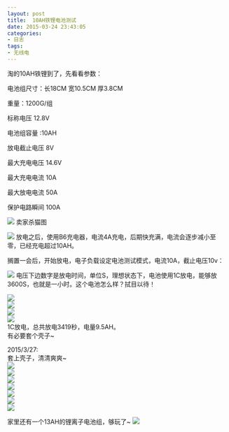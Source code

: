 ```yaml
---
layout: post
title: 	10AH铁锂电池测试
date: 2015-03-24 23:43:05
categories:
- 日志
tags:
- 无线电
---
```


淘的10AH铁锂到了，先看看参数：    

电池组尺寸：长18CM 宽10.5CM 厚3.8CM      

重量：1200G/组

标称电压 12.8V

电池组容量 :10AH

放电截止电压 8V

最大充电电压 14.6V

最大充电电流 10A

最大放电电流 50A

保护电路瞬间 100A

![](https://github.com/bh3nvn/bh3nvn.github.io/raw/master/image/2015-03-24-01.jpg)
卖家杀猫图    

![](https://github.com/bh3nvn/bh3nvn.github.io/raw/master/image/2015-03-24-02.jpg)
放电之后，使用B6充电器，电流4A充电，后期快充满，电流会逐步减小至零，已经充电超过10AH。   

搁置一会后，开始放电，电子负载设定电池测试模式，电流10A，截止电压10v：

![](https://github.com/bh3nvn/bh3nvn.github.io/raw/master/image/2015-03-24-03.jpg)
电压下边数字是放电时间，单位S，理想状态下，电池使用1C放电，能够放3600S，也就是一小时。这个电池怎么样？拭目以待！    

![](https://github.com/bh3nvn/bh3nvn.github.io/raw/master/image/2015-03-24-04.jpg)    
![](https://github.com/bh3nvn/bh3nvn.github.io/raw/master/image/2015-03-24-05.jpg)    
![](https://github.com/bh3nvn/bh3nvn.github.io/raw/master/image/2015-03-24-06.jpg)    
![](https://github.com/bh3nvn/bh3nvn.github.io/raw/master/image/2015-03-24-07.jpg)     
1C放电，总共放电3419秒，电量9.5AH。    
有必要套个壳子~    

2015/3/27:    
套上壳子，清清爽爽~    
![](https://github.com/bh3nvn/bh3nvn.github.io/raw/master/image/2015-03-24-08.jpg)    
![](https://github.com/bh3nvn/bh3nvn.github.io/raw/master/image/2015-03-24-09.jpg)    
![](https://github.com/bh3nvn/bh3nvn.github.io/raw/master/image/2015-03-24-10.jpg)    
![](https://github.com/bh3nvn/bh3nvn.github.io/raw/master/image/2015-03-24-11.jpg)     
![](https://github.com/bh3nvn/bh3nvn.github.io/raw/master/image/2015-03-24-12.jpg)    
![](https://github.com/bh3nvn/bh3nvn.github.io/raw/master/image/2015-03-24-13.jpg)    
![](https://github.com/bh3nvn/bh3nvn.github.io/raw/master/image/2015-03-24-14.jpg)

家里还有一个13AH的锂离子电池组，够玩了~
![](https://github.com/bh3nvn/bh3nvn.github.io/raw/master/image/2015-03-24-15.jpg)
